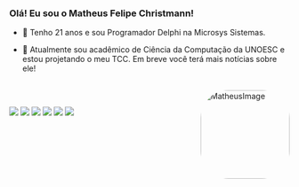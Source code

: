 ### Olá! Eu sou o Matheus Felipe Christmann!

- 🔭 Tenho 21 anos e sou Programador Delphi na Microsys Sistemas.
- 🌱 Atualmente sou acadêmico de Ciência da Computação da UNOESC e estou projetando o meu TCC. Em breve você terá mais notícias sobre ele!

  <div style="display: inline_block"><br>
  <img align="right" alt="MatheusImage" height="160" style="border-radius:50px;" src="https://v1.padlet.pics/1/image.webp?t=c_limit%2Cdpr_1%2Ch_872%2Cw_1920&url=https%3A%2F%2Fpadlet-        uploads.storage.googleapis.com%2F1589321797%2F997d372017a246d3289457d95b148576%2FMatheus.png">
</div>
    
   ##
  
 <div> 
  <a href="https://web.whatsapp.com/send?phone=+5549991687649" target="_blank"><img src="https://img.shields.io/badge/WhatsApp-25D366?style=for-the-badge&logo=whatsapp&logoColor=white" target="_blank"></a>
  <a href="https://www.linkedin.com/in/matheus-christmann-7ba7ba207/" target="_blank"><img src="https://img.shields.io/badge/-LinkedIn-%230077B5?style=for-the-badge&logo=linkedin&logoColor=white" target="_blank"></a>
  <a href="https://www.instagram.com/mathchristmann/" target="_blank"><img src="https://img.shields.io/badge/-Instagram-%23E4405F?style=for-the-badge&logo=instagram&logoColor=white" target="_blank"></a>
  <a href ="mailto:matheus.ch35@hotmail.com" target="_blank"><img src="https://img.shields.io/badge/Microsoft_Outlook-0078D4?style=for-the-badge&logo=microsoft-outlook&logoColor=white" target="_blank"></a>
  <a href="mailto:mateasy16@gmail.com" target="_blank"><img src="https://img.shields.io/badge/Gmail-D14836?style=for-the-badge&logo=gmail&logoColor=white" target="_blank"></a>
  <a href="https://www.kaggle.com/mathchristmann" target="_blank"><img src="https://img.shields.io/badge/Kaggle-20BEFF?style=for-the-badge&logo=Kaggle&logoColor=white" target="_blank"></a>
   
</div>
